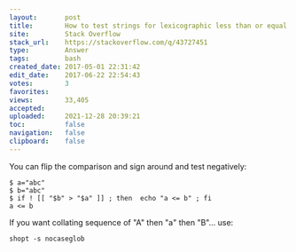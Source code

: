 ```yaml
---
layout:       post
title:        How to test strings for lexicographic less than or equal in Bash?
site:         Stack Overflow
stack_url:    https://stackoverflow.com/q/43727451
type:         Answer
tags:         bash
created_date: 2017-05-01 22:31:42
edit_date:    2017-06-22 22:54:43
votes:        3
favorites:    
views:        33,405
accepted:     
uploaded:     2021-12-28 20:39:21
toc:          false
navigation:   false
clipboard:    false
---
```


You can flip the comparison and sign around and test negatively:

``` 
$ a="abc"
$ b="abc"
$ if ! [[ "$b" > "$a" ]] ; then  echo "a <= b" ; fi
a <= b

```

If you want collating sequence of "A" then "a" then "B"... use:

``` 
shopt -s nocaseglob

```
